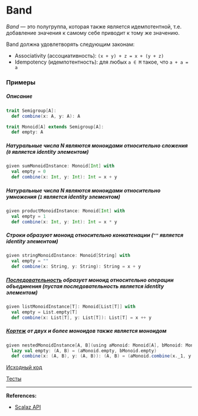 # Band

_Band_ — это полугруппа, которая также является идемпотентной, 
т.е. добавление значения к самому себе приводит к тому же значению.

Band должна удовлетворять следующим законам:
- Associativity (ассоциативность): `(x + y) + z = x + (y + z)`
- Idempotency (идемпотентность): для любых `a ∈ M` такое, что `a + a = a`

### Примеры

##### Описание
```scala
trait Semigroup[A]:
  def combine(x: A, y: A): A

trait Monoid[A] extends Semigroup[A]:
  def empty: A
```

##### Натуральные числа N являются моноидами относительно сложения (`0` является identity элементом)

```scala
given sumMonoidInstance: Monoid[Int] with
  val empty = 0
  def combine(x: Int, y: Int): Int = x + y
```

##### Натуральные числа N являются моноидами относительно умножения (`1` является identity элементом)

```scala
given productMonoidInstance: Monoid[Int] with
  val empty = 1
  def combine(x: Int, y: Int): Int = x * y
```

##### Строки образуют моноид относительно конкатенации (`""` является identity элементом)

```scala
given stringMonoidInstance: Monoid[String] with
  val empty = ""
  def combine(x: String, y: String): String = x + y
```

##### [Последовательность](../../scala/collections) образует моноид относительно операции объединения (пустая последовательность является identity элементом)

```scala
given listMonoidInstance[T]: Monoid[List[T]] with
  val empty = List.empty[T]
  def combine(x: List[T], y: List[T]): List[T] = x ++ y
```

##### [Кортеж](../../scala/collections/tuple) от двух и более моноидов также является моноидом

```scala
given nestedMonoidInstance[A, B](using aMonoid: Monoid[A], bMonoid: Monoid[B]): Monoid[(A, B)] with
  lazy val empty: (A, B) = (aMonoid.empty, bMonoid.empty)
  def combine(x: (A, B), y: (A, B)): (A, B) = (aMonoid.combine(x._1, y._1), bMonoid.combine(x._2, y._2))
```

[Исходный код](https://gitflic.ru/project/artemkorsakov/scalabook/blob?file=examples%2Fsrc%2Fmain%2Fscala%2Ftypeclass%2Fmonoid%2FBand.scala&plain=1)

[Тесты](https://gitflic.ru/project/artemkorsakov/scalabook/blob?file=examples%2Fsrc%2Ftest%2Fscala%2Ftypeclass%2Fmonoid%2FBandSuite.scala)


---

**References:**
- [Scalaz API](https://javadoc.io/doc/org.scalaz/scalaz-core_3/7.3.6/scalaz/Band.html)
